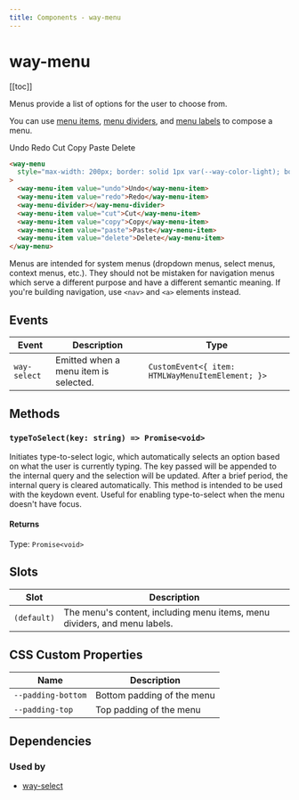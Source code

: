 ```yaml
---
title: Components - way-menu
---
```


# way-menu

[[toc]]

Menus provide a list of options for the user to choose from.

You can use [menu items](/components/menu-item), [menu dividers](/components/menu-divider), and [menu labels](/components/menu-label) to compose a menu.

<way-menu style="max-width: 200px; border: solid 1px var(--way-color-light); border-radius: var(--way-border-radius-medium);">
  <way-menu-item value="undo">Undo</way-menu-item>
  <way-menu-item value="redo">Redo</way-menu-item>
  <way-menu-divider></way-menu-divider>
  <way-menu-item value="cut">Cut</way-menu-item>
  <way-menu-item value="copy">Copy</way-menu-item>
  <way-menu-item value="paste">Paste</way-menu-item>
  <way-menu-item value="delete">Delete</way-menu-item>
</way-menu>

```html
<way-menu
  style="max-width: 200px; border: solid 1px var(--way-color-light); border-radius: var(--way-border-radius-medium);"
>
  <way-menu-item value="undo">Undo</way-menu-item>
  <way-menu-item value="redo">Redo</way-menu-item>
  <way-menu-divider></way-menu-divider>
  <way-menu-item value="cut">Cut</way-menu-item>
  <way-menu-item value="copy">Copy</way-menu-item>
  <way-menu-item value="paste">Paste</way-menu-item>
  <way-menu-item value="delete">Delete</way-menu-item>
</way-menu>
```

Menus are intended for system menus (dropdown menus, select menus, context menus, etc.). They should not be mistaken for navigation menus which serve a different purpose and have a different semantic meaning. If you're building navigation, use `<nav>` and `<a>` elements instead.

## Events

| Event        | Description                           | Type                                             |
| ------------ | ------------------------------------- | ------------------------------------------------ |
| `way-select` | Emitted when a menu item is selected. | `CustomEvent<{ item: HTMLWayMenuItemElement; }>` |

## Methods

### `typeToSelect(key: string) => Promise<void>`

Initiates type-to-select logic, which automatically selects an option based on what the user is currently typing.
The key passed will be appended to the internal query and the selection will be updated. After a brief period, the
internal query is cleared automatically. This method is intended to be used with the keydown event. Useful for
enabling type-to-select when the menu doesn't have focus.

#### Returns

Type: `Promise<void>`

## Slots

| Slot        | Description                                                               |
| ----------- | ------------------------------------------------------------------------- |
| `(default)` | The menu's content, including menu items, menu dividers, and menu labels. |

## CSS Custom Properties

| Name               | Description                |
| ------------------ | -------------------------- |
| `--padding-bottom` | Bottom padding of the menu |
| `--padding-top`    | Top padding of the menu    |

## Dependencies

### Used by

- [way-select](/components/select)
